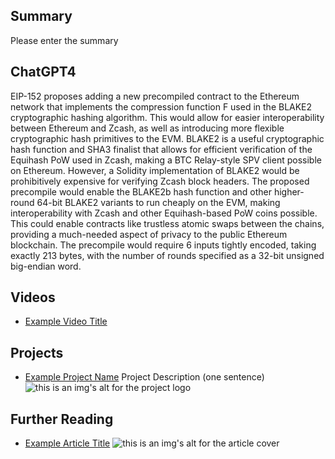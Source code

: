 ## Summary

Please enter the summary

## ChatGPT4

EIP-152 proposes adding a new precompiled contract to the Ethereum network that implements the compression function F used in the BLAKE2 cryptographic hashing algorithm. This would allow for easier interoperability between Ethereum and Zcash, as well as introducing more flexible cryptographic hash primitives to the EVM. BLAKE2 is a useful cryptographic hash function and SHA3 finalist that allows for efficient verification of the Equihash PoW used in Zcash, making a BTC Relay-style SPV client possible on Ethereum. However, a Solidity implementation of BLAKE2 would be prohibitively expensive for verifying Zcash block headers. The proposed precompile would enable the BLAKE2b hash function and other higher-round 64-bit BLAKE2 variants to run cheaply on the EVM, making interoperability with Zcash and other Equihash-based PoW coins possible. This could enable contracts like trustless atomic swaps between the chains, providing a much-needed aspect of privacy to the public Ethereum blockchain. The precompile would require 6 inputs tightly encoded, taking exactly 213 bytes, with the number of rounds specified as a 32-bit unsigned big-endian word.

## Videos

- [Example Video Title](https://www.youtube.com/watch?v=TDGq4aeevgY)

## Projects

- [Example Project Name](https://xxxx.xxx/xxxxx) Project Description (one sentence) ![this is an img's alt for the project logo](https://xxxx.xxx/project-logo.xxx)

## Further Reading

- [Example Article Title](https://xxxx.xxx/xxxxx) ![this is an img's alt for the article cover](https://xxxx.xxx/article-cover.xxx)
